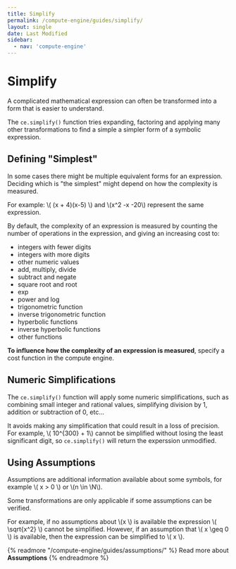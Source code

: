 ```yaml
---
title: Simplify
permalink: /compute-engine/guides/simplify/
layout: single
date: Last Modified
sidebar:
  - nav: 'compute-engine'
---
```


# Simplify

A complicated mathematical expression can often be transformed into a form
that is easier to understand.

The `ce.simplify()` function tries expanding, factoring and applying many 
other transformations to find a simple a simpler form of a symbolic expression.

## Defining "Simplest"

In some cases there might be multiple equivalent forms for an expression. 
Deciding which is "the simplest" might depend on how the complexity is measured.

For example: \\( (x + 4)(x-5) \\) and \\(x^2 -x -20\\) represent the same expression.

By default, the complexity of an expression is measured by counting the number
of operations in the expression, and giving an increasing cost to:
- integers with fewer digits
- integers with more digits
- other numeric values
- add, multiply, divide
- subtract and negate
- square root and root
- exp
- power and log
- trigonometric function
- inverse trigonometric function
- hyperbolic functions
- inverse hyperbolic functions
- other functions

**To influence how the complexity of an expression is measured**, specify a 
cost function in the compute engine.



## Numeric Simplifications

The `ce.simplify()` function will apply some numeric simplifications, such 
as combining small integer and rational values, simplifying division by 1,
addition or subtraction of 0, etc...

It avoids making any simplification that could result in a loss of precision.
For example, \\( 10^{300} + 1\\) cannot be simplified without losing the
least significant digit, so `ce.simplify()` will return the experssion unmodified.


## Using Assumptions

Assumptions are additional information available about some symbols, for example
\\( x > 0 \\) or \\(n \in \N\\). 

Some transformations are only applicable if some assumptions can be verified.

For example, if no assumptions about \\(x \\) is available the expression 
\\( \sqrt{x^2} \\) cannot be simplified. However, if an assumption that 
\\( x \geq 0 \\) is available, then the expression can be simplified to 
\\( x \\).


{% readmore "/compute-engine/guides/assumptions/" %}
Read more about <strong>Assumptions</strong>
{% endreadmore %}
